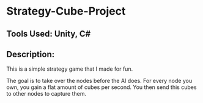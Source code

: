 # Strategy-Cube-Project
## Tools Used: Unity, C#
## Description:
This is a simple strategy game that I made for fun. 

The goal is to take over the nodes before the AI does. For every node you own, you gain a flat amount of cubes per second. You then send this cubes to other nodes to capture them. 